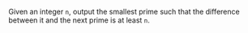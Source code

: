 Given an integer `n`, output the smallest prime such that the difference between it and the next prime is at least `n`.